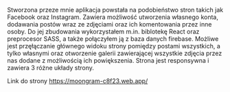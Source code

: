 Stworzona przeze mnie aplikacja powstała na podobieństwo stron takich jak Facebook oraz Instagram. Zawiera możliwość utworzenia własnego konta, dodawania postów wraz ze zdjęciami oraz ich komentowania przez inne osoby. Do jej zbudowania wykorzystałem m.in. biblotekę React oraz preprocesor SASS, a także połączyłem ją z baza danych firebase. Możliwe jest przęłączanie głównego widoku strony pomiędzy postami wszystkich, a tylko własnymi oraz otworzenie galerii zawierającej wszystkie zdjęcia przez nas dodane z możliwością ich powiększenia. Strona jest responsywna i zawiera 3 różne układy strony.

Link do strony
https://moongram-c8f23.web.app/

